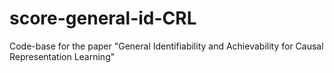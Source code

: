 # score-general-id-CRL
Code-base for the paper "General Identifiability and Achievability for Causal Representation Learning"
